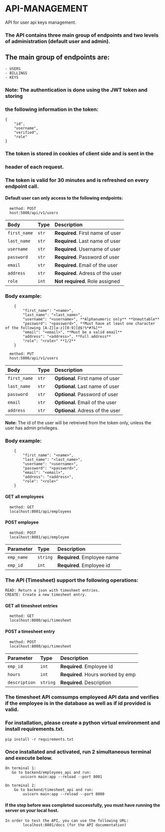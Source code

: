 # API-MANAGEMENT
API for user api keys management.

### The API contains three main group of endpoints and two levels of administration (default user and admin).
## The main group of endpoints are:

    - USERS
    - BILLINGS
    - KEYS

### Note: The authentication is done using the JWT token and storing
### the following information in the token:
    {   
        "id",
        "username",
        "verified",
        "role"
    }
### The token is stored in cookies of client side and is sent in the
### header of each request.
### The token is valid for 30 minutes and is refreshed on every endpoint call.

#### Default user can only access to the following endpoints:
```http
  method: POST
  host:5000/api/v1/users
```

| Body           | Type        | Description                      |
| :------------  | :---------- | :------------------------------  |
| `first_name`   | `str`       | **Required**. First name of user |
| `last_name`    | `str`       | **Required**. Last name of user  |
| `username`     | `str`       | **Required**. Username of user   | 
| `password`     | `str`       | **Required**. Password of user   |
| `email`        | `str`       | **Required**. Email of the user  |
| `address`      | `str`       | **Required**. Adress of the user |
| `role`         | `int`       | **Not required**. Role assigned  |

### Body example:
        {
            "first_name": "<name>", 
            "last_name": "<last_name>",
            "username": "<username>", **Alphanumeric only** **Unmuttable**
            "password": "<password>", **Must have at least one character of the following [A-Z][a-z][0-9][@$!%*#?&]**
            "email": "<email>", **Must be a valid email**
            "address": "<address>", **Full address**
            "role": "<role>" **1/2**
        }

```http
  method: PUT
  host:5000/api/v1/users
```
| Body           | Type        | Description                      |
| :------------  | :---------- | :------------------------------  |
| `first_name`   | `str`       | **Optional**. First name of user |
| `last_name`    | `str`       | **Optional**. Last name of user  |
| `password`     | `str`       | **Optional**. Password of user   |
| `email`        | `str`       | **Optional**. Email of the user  |
| `address`      | `str`       | **Optional**. Adress of the user |
**Note:** The id of the user will be retreived from the token only, unless 
    the user has admin privileges.

### Body example:
        {
            "first_name": "<name>", 
            "last_name": "<last_name>",
            "username": "<username>",
            "password": "<password>",
            "email": "<email>",
            "address": "<address>",
            "role": "<role>"
        }

#### GET all employees

```http
  method: GET
  localhost:8001/api/employees
```

#### POST employee

```http
  method: POST
  localhost:8001/api/employee
```

| Parameter  | Type     | Description                 |
| :--------  | :------- | :-------------------------  |
| `emp_name` | `string` | **Required**. Employee name |
| `emp_id`   | `int`    | **Required**. Employee id   |


### The API (Timesheet) support the following operations:
    READ: Return a json with timesheet entries.
    CREATE: Create a new timesheet entry.
#### GET all timesheet entries

```http
  method: GET
  localhost:8000/api/timesheet
```

#### POST a timesheet entry

```http
  method: POST
  localhost:8000/api/timesheet
```

| Parameter     | Type     | Description                         |
| :------------ | :------- | :---------------------------------- |
| `emp_id`      | `int`    | **Required**. Employee id           |
| `hours`       | `int`    | **Required**. Hours worked by emp   |
| `description` | `string` | **Required**. Description           |

### The timesheet API comsumps employeed API data and verifies if the employee is in the database as well as if id provided is valid.

### For installation, please create a python virtual environment and install requirements.txt.

    pip install -r requirements.txt

### Once installated and activated, run 2 simultaneous terminal and execute below.
    On terminal 1:
       Go to backend/employees_api and run:
           uvicorn main:app --reload --port 8001
    
    On terminal 2:
        Go to backend/timesheet_api and run:
            uvicorn main:app --reload --port 8000


#### If the step before was completed successfully, you must have running the server on your local host.

    In order to test the API, you can use the following URL:
            localhost:8001/docs (for the API documentation)
